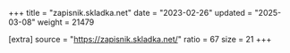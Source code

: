+++
title = "zapisnik.skladka.net"
date = "2023-02-26"
updated = "2025-03-08"
weight = 21479

[extra]
source = "https://zapisnik.skladka.net/"
ratio = 67
size = 21
+++
